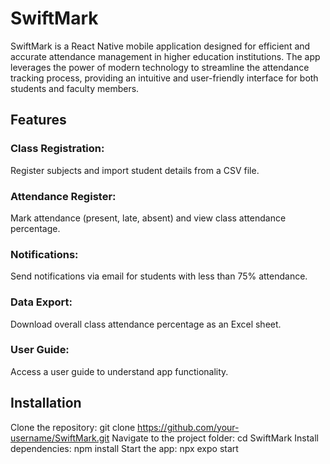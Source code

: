 # SwiftMark
SwiftMark is a React Native mobile application designed for efficient and accurate attendance management in higher education institutions. The app leverages the power of modern technology to streamline the attendance tracking process, providing an intuitive and user-friendly interface for both students and faculty members.

## Features
### Class Registration: 
Register subjects and import student details from a CSV file.
### Attendance Register: 
Mark attendance (present, late, absent) and view class attendance percentage.
### Notifications: 
Send notifications via email for students with less than 75% attendance.
### Data Export: 
Download overall class attendance percentage as an Excel sheet.
### User Guide:
Access a user guide to understand app functionality.

## Installation
Clone the repository: git clone https://github.com/your-username/SwiftMark.git
Navigate to the project folder: cd SwiftMark
Install dependencies: npm install
Start the app: npx expo start
